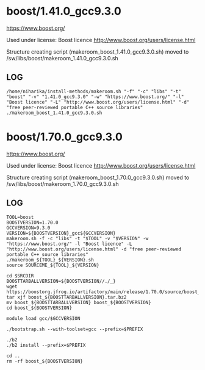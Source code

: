 boost/1.41.0_gcc9.3.0
========================

<https://www.boost.org/>

Used under license:
Boost licence
<http://www.boost.org/users/license.html>

Structure creating script (makeroom_boost_1.41.0_gcc9.3.0.sh) moved to /sw/libs/boost/makeroom_1.41.0_gcc9.3.0.sh

LOG
---

    /home/niharika/install-methods/makeroom.sh "-f" "-c" "libs" "-t" "boost" "-v" "1.41.0_gcc9.3.0" "-w" "https://www.boost.org/" "-l" "Boost licence" "-L" "http://www.boost.org/users/license.html" "-d" "free peer-reviewed portable C++ source libraries"
    ./makeroom_boost_1.41.0_gcc9.3.0.sh
boost/1.70.0_gcc9.3.0
========================

<https://www.boost.org/>

Used under license:
Boost licence
<http://www.boost.org/users/license.html>

Structure creating script (makeroom_boost_1.70.0_gcc9.3.0.sh) moved to /sw/libs/boost/makeroom_1.70.0_gcc9.3.0.sh

LOG
---
    TOOL=boost
    BOOSTVERSION=1.70.0
    GCCVERSION=9.3.0
    VERSION=${BOOSTVERSION}_gcc${GCCVERSION}
    makeroom.sh -f -c "libs" -t "$TOOL" -v "$VERSION" -w "https://www.boost.org/" -l "Boost licence" -L "http://www.boost.org/users/license.html" -d "free peer-reviewed portable C++ source libraries"
    ./makeroom_${TOOL}_${VERSION}.sh
    source SOURCEME_${TOOL}_${VERSION}

    cd $SRCDIR
    BOOSTTARBALLVERSION=${BOOSTVERSION//./_}
    wget  https://boostorg.jfrog.io/artifactory/main/release/1.70.0/source/boost_1_70_0.tar.bz2
    tar xjf boost_${BOOSTTARBALLVERSION}.tar.bz2
    mv boost_${BOOSTTARBALLVERSION} boost_${BOOSTVERSION}
    cd boost_${BOOSTVERSION}

    module load gcc/$GCCVERSION

    ./bootstrap.sh --with-toolset=gcc --prefix=$PREFIX

    ./b2
    ./b2 install --prefix=$PREFIX

    cd ..
    rm -rf boost_${BOOSTVERSION}
